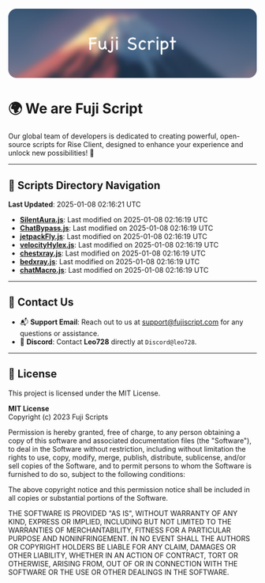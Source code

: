 ![Banner](.github/b.webp)

# 🌍 **We are Fuji Script**

Our global team of developers is dedicated to creating powerful, open-source scripts for Rise Client, designed to enhance your experience and unlock new possibilities! 🌟

---
<!-- SCRIPTS_NAVIGATION_START -->
## 📂 **Scripts Directory Navigation**

**Last Updated**: 2025-01-08 02:16:21 UTC

- **[SilentAura.js](scripts/SilentAura.js)**: Last modified on 2025-01-08 02:16:19 UTC
- **[ChatBypass.js](scripts/ChatBypass.js)**: Last modified on 2025-01-08 02:16:19 UTC
- **[jetpackFly.js](scripts/jetpackFly.js)**: Last modified on 2025-01-08 02:16:19 UTC
- **[velocityHylex.js](scripts/velocityHylex.js)**: Last modified on 2025-01-08 02:16:19 UTC
- **[chestxray.js](scripts/chestxray.js)**: Last modified on 2025-01-08 02:16:19 UTC
- **[bedxray.js](scripts/bedxray.js)**: Last modified on 2025-01-08 02:16:19 UTC
- **[chatMacro.js](scripts/chatMacro.js)**: Last modified on 2025-01-08 02:16:19 UTC

<!-- SCRIPTS_NAVIGATION_END -->

---

## 💬 **Contact Us**  
- 📬 **Support Email**: Reach out to us at [support@fujiscript.com](mailto:support@fujiscript.com) for any questions or assistance.  
- 💬 **Discord**: Contact **Leo728** directly at `Discord@leo728`.

---

## 📜 **License**

This project is licensed under the MIT License.  

**MIT License**  
Copyright (c) 2023 Fuji Scripts  

Permission is hereby granted, free of charge, to any person obtaining a copy of this software and associated documentation files (the "Software"), to deal in the Software without restriction, including without limitation the rights to use, copy, modify, merge, publish, distribute, sublicense, and/or sell copies of the Software, and to permit persons to whom the Software is furnished to do so, subject to the following conditions:  

The above copyright notice and this permission notice shall be included in all copies or substantial portions of the Software.  

THE SOFTWARE IS PROVIDED "AS IS", WITHOUT WARRANTY OF ANY KIND, EXPRESS OR IMPLIED, INCLUDING BUT NOT LIMITED TO THE WARRANTIES OF MERCHANTABILITY, FITNESS FOR A PARTICULAR PURPOSE AND NONINFRINGEMENT. IN NO EVENT SHALL THE AUTHORS OR COPYRIGHT HOLDERS BE LIABLE FOR ANY CLAIM, DAMAGES OR OTHER LIABILITY, WHETHER IN AN ACTION OF CONTRACT, TORT OR OTHERWISE, ARISING FROM, OUT OF OR IN CONNECTION WITH THE SOFTWARE OR THE USE OR OTHER DEALINGS IN THE SOFTWARE.  
